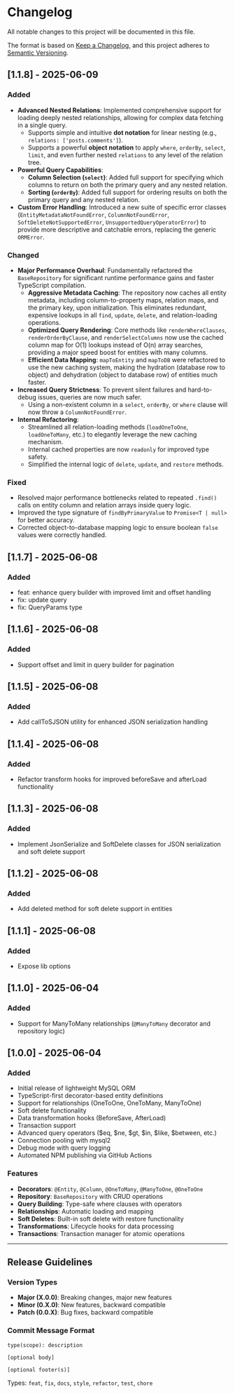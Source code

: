 # Changelog

All notable changes to this project will be documented in this file.

The format is based on [Keep a Changelog](https://keepachangelog.com/en/1.0.0/),
and this project adheres to [Semantic Versioning](https://semver.org/spec/v2.0.0.html).

## [1.1.8] - 2025-06-09

### Added

-   **Advanced Nested Relations**: Implemented comprehensive support for loading deeply nested relationships, allowing for complex data fetching in a single query.
    -   Supports simple and intuitive **dot notation** for linear nesting (e.g., `relations: ['posts.comments']`).
    -   Supports a powerful **object notation** to apply `where`, `orderBy`, `select`, `limit`, and even further nested `relations` to any level of the relation tree.
-   **Powerful Query Capabilities**:
    -   **Column Selection (`select`)**: Added full support for specifying which columns to return on both the primary query and any nested relation.
    -   **Sorting (`orderBy`)**: Added full support for ordering results on both the primary query and any nested relation.
-   **Custom Error Handling**: Introduced a new suite of specific error classes (`EntityMetadataNotFoundError`, `ColumnNotFoundError`, `SoftDeleteNotSupportedError`, `UnsupportedQueryOperatorError`) to provide more descriptive and catchable errors, replacing the generic `ORMError`.

### Changed

-   **Major Performance Overhaul**: Fundamentally refactored the `BaseRepository` for significant runtime performance gains and faster TypeScript compilation.
    -   **Aggressive Metadata Caching**: The repository now caches all entity metadata, including column-to-property maps, relation maps, and the primary key, upon initialization. This eliminates redundant, expensive lookups in all `find`, `update`, `delete`, and relation-loading operations.
    -   **Optimized Query Rendering**: Core methods like `renderWhereClauses`, `renderOrderByClause`, and `renderSelectColumns` now use the cached column map for O(1) lookups instead of O(n) array searches, providing a major speed boost for entities with many columns.
    -   **Efficient Data Mapping**: `mapToEntity` and `mapToDB` were refactored to use the new caching system, making the hydration (database row to object) and dehydration (object to database row) of entities much faster.
-   **Increased Query Strictness**: To prevent silent failures and hard-to-debug issues, queries are now much safer.
    -   Using a non-existent column in a `select`, `orderBy`, or `where` clause will now throw a `ColumnNotFoundError`.
-   **Internal Refactoring**:
    -   Streamlined all relation-loading methods (`loadOneToOne`, `loadOneToMany`, etc.) to elegantly leverage the new caching mechanism.
    -   Internal cached properties are now `readonly` for improved type safety.
    -   Simplified the internal logic of `delete`, `update`, and `restore` methods.

### Fixed

-   Resolved major performance bottlenecks related to repeated `.find()` calls on entity column and relation arrays inside query logic.
-   Improved the type signature of `findByPrimaryValue` to `Promise<T | null>` for better accuracy.
-   Corrected object-to-database mapping logic to ensure boolean `false` values were correctly handled.

## [1.1.7] - 2025-06-08

### Added
- feat: enhance query builder with improved limit and offset handling
- fix: update query
- fix: QueryParams type

## [1.1.6] - 2025-06-08

### Added
- Support offset and limit in query builder for pagination

## [1.1.5] - 2025-06-08

### Added
- Add callToSJSON utility for enhanced JSON serialization handling

## [1.1.4] - 2025-06-08

### Added
- Refactor transform hooks for improved beforeSave and afterLoad functionality

## [1.1.3] - 2025-06-08

### Added
- Implement JsonSerialize and SoftDelete classes for JSON serialization and soft delete support

## [1.1.2] - 2025-06-08

### Added
- Add deleted method for soft delete support in entities

## [1.1.1] - 2025-06-08

### Added
- Expose lib options

## [1.1.0] - 2025-06-04

### Added
- Support for ManyToMany relationships (`@ManyToMany` decorator and repository logic)

## [1.0.0] - 2025-06-04

### Added
- Initial release of lightweight MySQL ORM
- TypeScript-first decorator-based entity definitions
- Support for relationships (OneToOne, OneToMany, ManyToOne)
- Soft delete functionality
- Data transformation hooks (BeforeSave, AfterLoad)
- Transaction support
- Advanced query operators ($eq, $ne, $gt, $in, $like, $between, etc.)
- Connection pooling with mysql2
- Debug mode with query logging
- Automated NPM publishing via GitHub Actions

### Features
- **Decorators**: `@Entity`, `@Column`, `@OneToMany`, `@ManyToOne`, `@OneToOne`
- **Repository**: `BaseRepository` with CRUD operations
- **Query Building**: Type-safe where clauses with operators
- **Relationships**: Automatic loading and mapping
- **Soft Deletes**: Built-in soft delete with restore functionality
- **Transformations**: Lifecycle hooks for data processing
- **Transactions**: Transaction manager for atomic operations

---

## Release Guidelines

### Version Types
- **Major (X.0.0)**: Breaking changes, major new features
- **Minor (0.X.0)**: New features, backward compatible
- **Patch (0.0.X)**: Bug fixes, backward compatible

### Commit Message Format
```
type(scope): description

[optional body]

[optional footer(s)]
```

Types: `feat`, `fix`, `docs`, `style`, `refactor`, `test`, `chore` 
